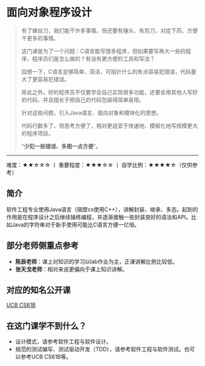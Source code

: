 # 面向对象程序设计

> 有了螺丝刀，我们能干许多事情。但还要有锤头、有剪刀，对症下药、方便干更多的事情。
>
> 这门课是为了一个问题：C语言能写很多程序，但如果要写再大一些的程序，程序员们是怎么做的？有没有更方便的工具和写法？
>
> 回想一下，C语言足够简单、简洁，可指针什么的有点容易犯错误，代码量大了更容易犯错误。
>
> 除此之外，好的程序员不仅要学会自己实现很多功能，还要会用其他人写好的代码、并且擅长于把自己的代码包装得简单易用。
>
> 针对这些问题，引入Java语言、面向对象和模块化的思想，
>
> 代码行数多了、但思考方便了，相对更适宜于快速地、模板化地写规模更大的程序项目。
>
> “**少犯一些错误、多图一点方便**”。

****

难度：★★☆☆☆ 丨 重要程度：★★★☆☆ 丨 自学比例：★★★★☆（仅供参考）

## 简介

软件工程专业使用Java语言（隔壁cs使用C++），讲解封装、继承、多态。起到的作用是在程序设计之后继续操练编程，并逐渐接触一些封装良好的语法和API。比如Java的字符串对于新手使用可能比C语言方便一亿倍。

## 部分老师侧重点参考

- **陈辰老师**：课上对知识的学习以lab作业为主，正课讲解比例比较低。
- **张天戈老师**：相对来说更偏向于课上知识讲解。

## 对应的知名公开课

[UCB CS61B](https://csdiy.wiki/数据结构与算法/CS61B/)

## 在这门课学不到什么？

- 设计模式，请参考软件工程与软件设计。
- 规范的测试编写、测试驱动开发（TDD），请参考软件工程与软件测试。也可以参考UCB CS61B等。